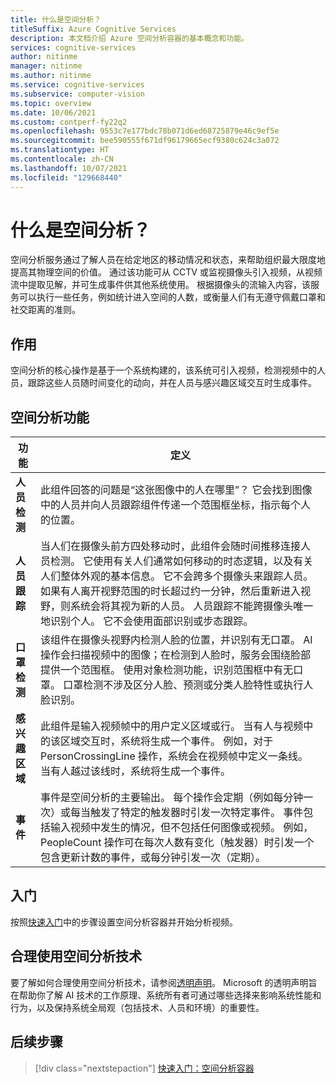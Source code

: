 ```yaml
---
title: 什么是空间分析？
titleSuffix: Azure Cognitive Services
description: 本文档介绍 Azure 空间分析容器的基本概念和功能。
services: cognitive-services
author: nitinme
manager: nitinme
ms.author: nitinme
ms.service: cognitive-services
ms.subservice: computer-vision
ms.topic: overview
ms.date: 10/06/2021
ms.custom: contperf-fy22q2
ms.openlocfilehash: 9553c7e177bdc78b071d6ed68725879e46c9ef5e
ms.sourcegitcommit: bee590555f671df96179665ecf9380c624c3a072
ms.translationtype: HT
ms.contentlocale: zh-CN
ms.lasthandoff: 10/07/2021
ms.locfileid: "129668440"
---
```

# <a name="what-is-spatial-analysis"></a>什么是空间分析？

空间分析服务通过了解人员在给定地区的移动情况和状态，来帮助组织最大限度地提高其物理空间的价值。 通过该功能可从 CCTV 或监视摄像头引入视频，从视频流中提取见解，并可生成事件供其他系统使用。 根据摄像头的流输入内容，该服务可以执行一些任务，例如统计进入空间的人数，或衡量人们有无遵守佩戴口罩和社交距离的准则。

<!--This documentation contains the following types of articles:
* The [quickstarts](./quickstarts-sdk/analyze-image-client-library.md) are step-by-step instructions that let you make calls to the service and get results in a short period of time. 
* The [how-to guides](./Vision-API-How-to-Topics/HowToCallVisionAPI.md) contain instructions for using the service in more specific or customized ways.
* The [conceptual articles](tbd) provide in-depth explanations of the service's functionality and features.
* The [tutorials](./tutorials/storage-lab-tutorial.md) are longer guides that show you how to use this service as a component in broader business solutions.-->

## <a name="what-it-does"></a>作用

空间分析的核心操作是基于一个系统构建的，该系统可引入视频，检测视频中的人员，跟踪这些人员随时间变化的动向，并在人员与感兴趣区域交互时生成事件。

## <a name="spatial-analysis-features"></a>空间分析功能

| 功能 | 定义 |
|------|------------|
| **人员检测** | 此组件回答的问题是“这张图像中的人在哪里”？ 它会找到图像中的人员并向人员跟踪组件传递一个范围框坐标，指示每个人的位置。 |
| **人员跟踪** | 当人们在摄像头前方四处移动时，此组件会随时间推移连接人员检测。 它使用有关人们通常如何移动的时态逻辑，以及有关人们整体外观的基本信息。 它不会跨多个摄像头来跟踪人员。 如果有人离开视野范围的时长超过约一分钟，然后重新进入视野，则系统会将其视为新的人员。 人员跟踪不能跨摄像头唯一地识别个人。 它不会使用面部识别或步态跟踪。 |
| **口罩检测** | 该组件在摄像头视野内检测人脸的位置，并识别有无口罩。 AI 操作会扫描视频中的图像；在检测到人脸时，服务会围绕脸部提供一个范围框。 使用对象检测功能，识别范围框中有无口罩。 口罩检测不涉及区分人脸、预测或分类人脸特性或执行人脸识别。 |
| **感兴趣区域** | 此组件是输入视频帧中的用户定义区域或行。 当有人与视频中的该区域交互时，系统将生成一个事件。 例如，对于 PersonCrossingLine 操作，系统会在视频帧中定义一条线。 当有人越过该线时，系统将生成一个事件。 |
| **事件** | 事件是空间分析的主要输出。 每个操作会定期（例如每分钟一次）或每当触发了特定的触发器时引发一次特定事件。 事件包括输入视频中发生的情况，但不包括任何图像或视频。 例如，PeopleCount 操作可在每次人数有变化（触发器）时引发一个包含更新计数的事件，或每分钟引发一次（定期）。 |

## <a name="get-started"></a>入门

按照[快速入门](spatial-analysis-container.md)中的步骤设置空间分析容器并开始分析视频。

## <a name="responsible-use-of-spatial-analysis-technology"></a>合理使用空间分析技术

要了解如何合理使用空间分析技术，请参阅[透明声明](/legal/cognitive-services/computer-vision/transparency-note-spatial-analysis?context=%2fazure%2fcognitive-services%2fComputer-vision%2fcontext%2fcontext)。 Microsoft 的透明声明旨在帮助你了解 AI 技术的工作原理、系统所有者可通过哪些选择来影响系统性能和行为，以及保持系统全局观（包括技术、人员和环境）的重要性。

## <a name="next-steps"></a>后续步骤

> [!div class="nextstepaction"]
> [快速入门：空间分析容器](spatial-analysis-container.md)

